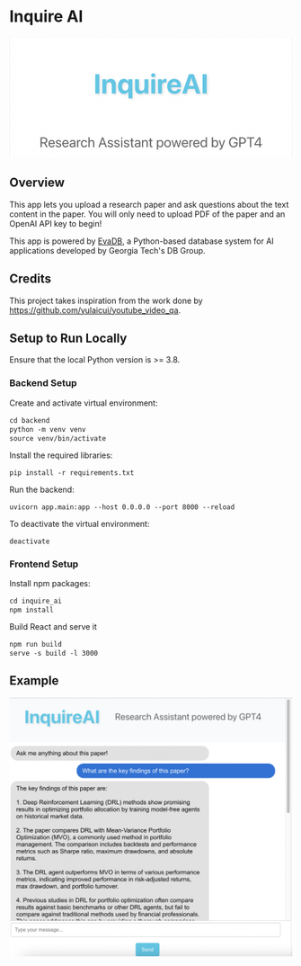 # Inquire AI
<p align="center">
  <img src="assets/logo.png" alt="InquireAI_Logo">
</p>

## Overview
This app lets you upload a research paper and ask questions about the text content in the paper. You will only need to upload PDF of the paper and an OpenAI API key to begin!

This app is powered by [EvaDB](https://github.com/georgia-tech-db/eva), a Python-based database system for AI applications developed by Georgia Tech's DB Group.

## Credits 
This project takes inspiration from the work done by https://github.com/yulaicui/youtube_video_qa. 

## Setup to Run Locally
Ensure that the local Python version is >= 3.8. 

### Backend Setup 
Create and activate virtual environment:
```
cd backend
python -m venv venv 
source venv/bin/activate 
```

Install the required libraries:

```
pip install -r requirements.txt
```

Run the backend:

```
uvicorn app.main:app --host 0.0.0.0 --port 8000 --reload
```

To deactivate the virtual environment:

```
deactivate
```

### Frontend Setup 
Install npm packages:
```
cd inquire_ai
npm install  
```

Build React and serve it
```
npm run build
serve -s build -l 3000
```

## Example
<p align="center">
  <img src="assets/example1.png" alt="example">
</p>

